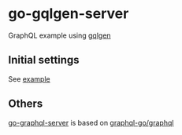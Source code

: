 # go-gqlgen-server
GraphQL example using [gqlgen](https://github.com/99designs/gqlgen)

## Initial settings
See [example](./example)

## Others
[go-graphql-server](https://github.com/hiromaily/go-graphql-server) is based on [graphql-go/graphql](https://github.com/graphql-go/graphql)

